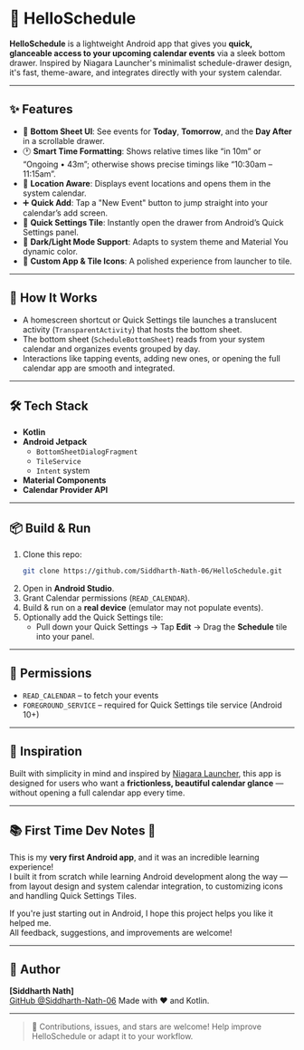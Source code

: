 # 📅 HelloSchedule

**HelloSchedule** is a lightweight Android app that gives you **quick, glanceable access to your upcoming calendar events** via a sleek bottom drawer. Inspired by Niagara Launcher's minimalist schedule-drawer design, it's fast, theme-aware, and integrates directly with your system calendar.

---

## ✨ Features

- 🔽 **Bottom Sheet UI**: See events for **Today**, **Tomorrow**, and the **Day After** in a scrollable drawer.
- 🕐 **Smart Time Formatting**: Shows relative times like “in 10m” or “Ongoing • 43m”; otherwise shows precise timings like “10:30am – 11:15am”.
- 📍 **Location Aware**: Displays event locations and opens them in the system calendar.
- ➕ **Quick Add**: Tap a "New Event" button to jump straight into your calendar’s add screen.
- 🧭 **Quick Settings Tile**: Instantly open the drawer from Android’s Quick Settings panel.
- 🌙 **Dark/Light Mode Support**: Adapts to system theme and Material You dynamic color.
- 🎨 **Custom App & Tile Icons**: A polished experience from launcher to tile.

---

## 🚀 How It Works

- A homescreen shortcut or Quick Settings tile launches a translucent activity (`TransparentActivity`) that hosts the bottom sheet.
- The bottom sheet (`ScheduleBottomSheet`) reads from your system calendar and organizes events grouped by day.
- Interactions like tapping events, adding new ones, or opening the full calendar app are smooth and integrated.

---

## 🛠 Tech Stack

- **Kotlin**
- **Android Jetpack**
  - `BottomSheetDialogFragment`
  - `TileService`
  - `Intent` system
- **Material Components**
- **Calendar Provider API**

---

## 📦 Build & Run

1. Clone this repo:
   ```bash
   git clone https://github.com/Siddharth-Nath-06/HelloSchedule.git
   ```
2. Open in **Android Studio**.
3. Grant Calendar permissions (`READ_CALENDAR`).
4. Build & run on a **real device** (emulator may not populate events).
5. Optionally add the Quick Settings tile:
   - Pull down your Quick Settings → Tap **Edit** → Drag the **Schedule** tile into your panel.

---

## 🔐 Permissions

- `READ_CALENDAR` – to fetch your events
- `FOREGROUND_SERVICE` – required for Quick Settings tile service (Android 10+)

---

## 🧠 Inspiration

Built with simplicity in mind and inspired by [Niagara Launcher](https://play.google.com/store/apps/details?id=bitpit.launcher), this app is designed for users who want a **frictionless, beautiful calendar glance** — without opening a full calendar app every time.

---

## 📚 First Time Dev Notes 🚀

This is my **very first Android app**, and it was an incredible learning experience!  
I built it from scratch while learning Android development along the way — from layout design and system calendar integration, to customizing icons and handling Quick Settings Tiles.

If you're just starting out in Android, I hope this project helps you like it helped me.  
All feedback, suggestions, and improvements are welcome!

---

## 👤 Author

**[Siddharth Nath]**  
[GitHub @Siddharth-Nath-06](https://github.com/Siddharth-Nath-06) 
Made with ❤️ and Kotlin.

---

> 🙌 Contributions, issues, and stars are welcome! Help improve HelloSchedule or adapt it to your workflow.

